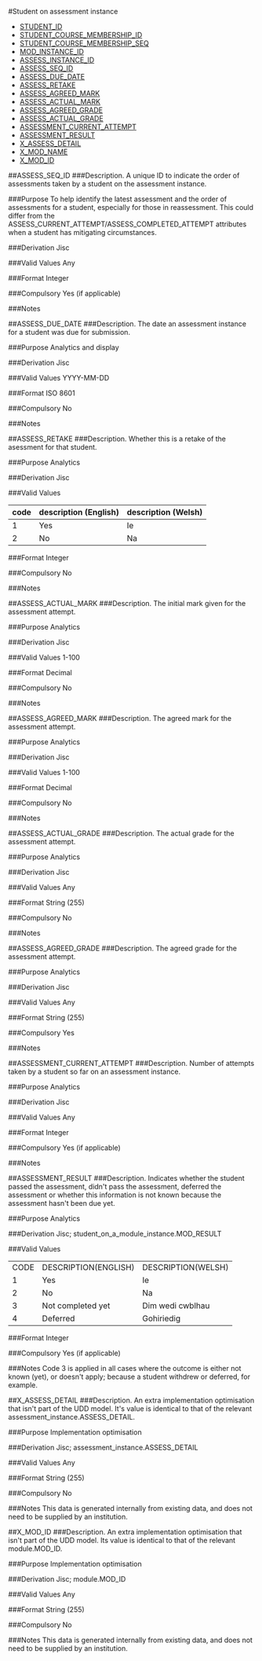 #Student on assessment instance
* [STUDENT_ID](student.md#student_id)
* [STUDENT_COURSE_MEMBERSHIP_ID](student_course_membership.md#student_course_membership_id)
* [STUDENT_COURSE_MEMBERSHIP_SEQ](student_course_membership.md#student_course_membership_seq)
* [MOD_INSTANCE_ID](module_instance.md#mod_instance_id)
* [ASSESS_INSTANCE_ID](assessment_instance.md#assess_instance_id)
* [ASSESS_SEQ_ID](#assess_seq_id)
* [ASSESS_DUE_DATE](#assess_due_date)
* [ASSESS_RETAKE](#assess_retake)
* [ASSESS_AGREED_MARK](#assess_agreed_mark)
* [ASSESS_ACTUAL_MARK](#assess_actual_mark)
* [ASSESS_AGREED_GRADE](#assess_agreed_grade)
* [ASSESS_ACTUAL_GRADE](#assess_actual_grade)
* [ASSESSMENT_CURRENT_ATTEMPT](#assessment_current_attempt)
* [ASSESSMENT_RESULT](#assessment_result)
* [X_ASSESS_DETAIL](#x_assess_detail)
* [X_MOD_NAME](student_on_a_module_instance.md#x_mod_name)
* [X_MOD_ID](#X_MOD_ID)

##ASSESS_SEQ_ID
###Description.
A unique ID to indicate the order of assessments taken by a student on the assessment instance.

###Purpose
To help identify the latest assessment and the order of assessments for a student, especially for those in reassessment.
This could differ from the ASSESS_CURRENT_ATTEMPT/ASSESS_COMPLETED_ATTEMPT attributes when a student has mitigating circumstances.

###Derivation
Jisc

###Valid Values
Any

###Format
Integer

###Compulsory
Yes (if applicable)

###Notes


##ASSESS_DUE_DATE
###Description.
The date an assessment instance for a student was due for submission.

###Purpose
Analytics and display

###Derivation
Jisc

###Valid Values
YYYY-MM-DD

###Format
ISO 8601 

###Compulsory
No

###Notes


##ASSESS_RETAKE
###Description.
Whether this is a retake of the asessment for that student.

###Purpose
Analytics

###Derivation
Jisc

###Valid Values

|code|description (English)|description (Welsh)|
|---|---|---|
|1|Yes|Ie|
|2|No|Na|

###Format
Integer

###Compulsory
No

###Notes


##ASSESS_ACTUAL_MARK
###Description.
The initial mark given for the assessment attempt.

###Purpose
Analytics

###Derivation
Jisc

###Valid Values
1-100

###Format
Decimal

###Compulsory
No

###Notes


##ASSESS_AGREED_MARK
###Description.
The agreed mark for the assessment attempt.

###Purpose
Analytics

###Derivation
Jisc

###Valid Values
1-100

###Format
Decimal

###Compulsory
No

###Notes


##ASSESS_ACTUAL_GRADE
###Description.
The actual grade for the assessment attempt.

###Purpose
Analytics

###Derivation
Jisc

###Valid Values
Any

###Format
String (255)

###Compulsory
No

###Notes


##ASSESS_AGREED_GRADE
###Description.
The agreed grade for the assessment attempt.

###Purpose
Analytics

###Derivation
Jisc

###Valid Values
Any

###Format
String (255)

###Compulsory
Yes

###Notes


##ASSESSMENT_CURRENT_ATTEMPT
###Description.
Number of attempts taken by a student so far on an assessment instance.

###Purpose
Analytics

###Derivation
Jisc

###Valid Values
Any

###Format
Integer

###Compulsory
Yes (if applicable)

###Notes


##ASSESSMENT_RESULT
###Description.
Indicates whether the student passed the assessment, didn't pass the assessment, deferred the assessment or whether this information is not known because the assessment hasn't been due yet.

###Purpose
Analytics

###Derivation
Jisc; student_on_a_module_instance.MOD_RESULT

###Valid Values
<table>
<tr><td>CODE</td><td>DESCRIPTION(ENGLISH)</td><td>DESCRIPTION(WELSH)  </td></tr>
<tr><td>1</td><td>Yes</td><td>Ie  </td></tr>
<tr><td>2</td><td>No</td><td>Na  </td></tr>
<tr><td>3</td><td>Not completed yet</td><td>Dim wedi cwblhau</td></tr>
<tr><td>4</td><td>Deferred</td><td>Gohiriedig</td></tr>
</table>  

###Format
Integer

###Compulsory
Yes (if applicable)

###Notes
Code 3 is applied in all cases where the outcome is either not known (yet), or doesn't apply; because a student withdrew or deferred, for example.

##X_ASSESS_DETAIL
###Description.
An extra implementation optimisation that isn't part of the UDD model. It's value is identical to that of the relevant assessment_instance.ASSESS_DETAIL.

###Purpose
Implementation optimisation

###Derivation
Jisc; assessment_instance.ASSESS_DETAIL

###Valid Values
Any 

###Format
String (255)

###Compulsory
No

###Notes
This data is generated internally from existing data, and does not need to be supplied by an institution.

##X_MOD_ID
###Description.
An extra implementation optimisation that isn't part of the UDD model. Its value is identical to that of the relevant module.MOD_ID.

###Purpose
Implementation optimisation

###Derivation
Jisc; module.MOD_ID

###Valid Values
Any 

###Format
String (255)

###Compulsory
No

###Notes
This data is generated internally from existing data, and does not need to be supplied by an institution.